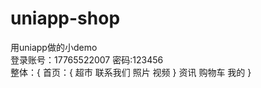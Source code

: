 # uniapp-shop
用uniapp做的小demo  <br/>
登录账号：17765522007 密码:123456  <br/>
整体：{
  首页：{
    超市
    联系我们
    照片
    视频
  }
  资讯
  购物车
  我的
}
